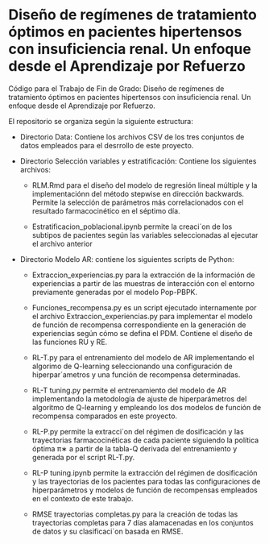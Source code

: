 # Diseño de regímenes de tratamiento óptimos en pacientes hipertensos con insuficiencia renal. Un enfoque desde el Aprendizaje por Refuerzo

Código para el Trabajo de Fin de Grado: Diseño de regímenes de tratamiento óptimos en pacientes hipertensos con insuficiencia renal. Un enfoque desde el Aprendizaje por Refuerzo.


El repositorio se organiza según la siguiente estructura:
- Directorio Data: Contiene los archivos CSV de los tres conjuntos de datos empleados para el desrrollo de este proyecto.
  
- Directorio Selección variables y estratificación: Contiene los siguientes archivos:
  
  -  RLM.Rmd para el diseño del modelo de regresión lineal múltiple y la implementaciónn del método stepwise en dirección backwards.   Permite la selección de parámetros más correlacionados con el resultado farmacocinético en el séptimo día.
    
  -  Estratificacion_poblacional.ipynb permite la creaci´on de los subtipos de pacientes según las variables seleccionadas al ejecutar el archivo anterior

- Directorio Modelo AR: contiene los siguientes scripts de Python:

  - Extraccion_experiencias.py para la extracción de la información de experiencias a partir de las muestras de interacción con el entorno previamente generadas por el modelo Pop-PBPK.
    
  - Funciones_recompensa.py es un script ejecutado internamente por el archivo Extraccion_experiencias.py para implementar el modelo de función de recompensa correspondiente en la generación de experiencias según cómo se defina el PDM. Contiene el diseño de las funciones RU y RE.
    
  - RL-T.py para el entrenamiento del modelo de AR implementando el algorimo de Q-learning seleccionando una configuración de hiperpar´ametros y una función de recompensa determinadas.
    
  - RL-T tuning.py permite el entrenamiento del modelo de AR implementando la metodología de ajuste de hiperparámetros del algoritmo de Q-learning y empleando los dos modelos de función de recompensa comparados en este proyecto.
    
  - RL-P.py permite la extracci´on del régimen de dosificación y las trayectorias farmacocinéticas de cada paciente siguiendo la política óptima π∗ a partir de la tabla-Q derivada del entrenamiento y generada por el script RL-T.py.
    
  - RL-P tuning.ipynb permite la extracción del régimen de dosificación y las trayectorias de los pacientes para todas las configuraciones de hiperparámetros y modelos de función de recompensas empleados en el contexto de este trabajo.
    
  - RMSE trayectorias completas.py para la creación de todas las trayectorias completas para 7 días alamacenadas en los conjuntos de datos y su clasificaci´on basada en RMSE.
